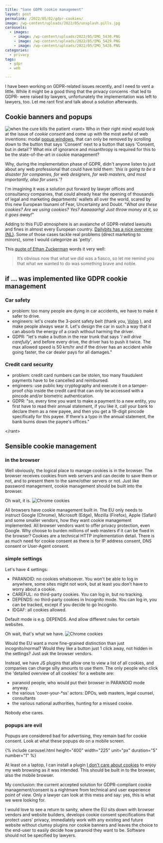 ```yaml
---
title: "Sane GDPR cookie management"
layout: post
permalink: /2022/05/02/gdpr-cookies/
image: /wp-content/uploads/2022/05/unsplash.pills.jpg
carousels:
  - images:
    - image: /wp-content/uploads/2022/05/IMG_5430.PNG
    - image: /wp-content/uploads/2022/05/IMG_5429.PNG
    - image: /wp-content/uploads/2022/05/IMG_5428.PNG
categories:
  - privacy
tags:
  - gdpr
  - web

---
```

I have been working on GDPR-related issues recently, and I need to vent a little.
While it might be a good thing that the privacy concerns -that led to GDPR- were raised by
lawyers, unfortunately the implementation was left to lawyers, too. 
Let me rant first and talk about a solution afterwards.

## Cookie banners and popups

![when the cure kills the patient](/wp-content/uploads/2022/05/unsplash.pills.jpg)
&lt;rant&gt;
Who in their right mind would look at the issue of _cookie consent_ and come up with the most awful of web inventions: 
modal [popup windows](https://www.theatlantic.com/technology/archive/2014/08/advertising-is-the-internets-original-sin/376041/), that can only be removed by scrolling down to the button that says 'Consent' next to a button that says 'Consent, but in detail'?
What mix of ignorance and misanthropy is required for this to be the state-of-the-art in cookie management? 

Why, during the implementation phase of GDPR, didn't anyone listen to just about any web professional that could have told them: 
'_this is going to be a disaster for companies, for web designers, for web masters, and most importantly, also for users._'?

I'm imagining it was a solution put forward by lawyer offices and consultancy companies, that could already hear the opening of thousands of legal and marketing departments' wallets all over the world, scared by this new European tsunami of Fear, Uncertainty and Doubt. "_What are these cookies? Are we using cookies? Yes? Aaaaaarhg! Just throw money at it, so it goes away!_"

Adding to this FUD atmosphere is an avalanche of GDPR-related lawsuits and fines in almost every European country. 
[Dailybits has a nice overview (NL)](https://www.dailybits.be/item/overzicht-gdpr-boetes-rechtszaken/).
Some of those cases tackle real problems (direct marketing to minors), some I would categorize as 'petty'. 

This [quote of Ethan Zuckerman](https://www.theatlantic.com/technology/archive/2014/08/advertising-is-the-internets-original-sin/376041/) words it very well:

> It’s obvious now that what we did was a fiasco, so let me remind you that what we wanted to do was something brave and noble.

## if ... was implemented like GDPR cookie management

### Car safety
* problem: too many people are dying in car accidents, we have to make it safer to drive. 
* engineers: let's create the 3-point safety belt (thank you, [Volvo](https://www.media.volvocars.com/global/en-gb/media/pressreleases/18405) ), and make people always wear it. Let's design the car
in such a way that it can absorb the energy of a crash without harming the driver.
* GDPR: "let's make a button in the rear trunk that says '_I will drive carefully_', and before every drive, the driver has to push it twice. The max allowed speed is 50 km/hr and if the driver has an accident while going faster, the car dealer pays for all damages."

### Credit card security
* problem: credit card numbers can be stolen, too many fraudulent payments have to be cancelled and reimbursed.
* engineers: use public key cryptography and execute it on a tamper-proof chip inside the credit card that can only be accessed with a pincode and/or biometric authentication.
* GDPR: "so, every time you want to make a payment to a new entity, you first have to read their annual statement, if you like it, call your bank to declare them as a new payee, and then you get a 19-digit pincode specifically for this payee. If there's a typo in the annual statement, the bank burns down the payee's offices."

&lt;/rant&gt;

## Sensible cookie management

### in the browser

Well obviously, the logical place to manage cookies is in the browser. 
The browser receives cookies from web servers and can decide to save them or not, and to present them to the same/other servers or not. 
Just like password management, cookie management should be built into the browser.

Oh wait, it is.
![Chrome cookies](/wp-content/uploads/2022/05/chrome_cookies.png)

All browsers have cookie management built in. The EU only needs to instruct Google (Chrome), Microsoft (Edge), Mozilla (Firefox), Apple (Safari) and some smaller vendors, how they want cookie management implemented. All browser vendors want to offer privacy protection, even Google. Why choose to burden millions of web masters if it can be fixed in the browser? 
Cookies are a technical HTTP implementation detail. There is as much need for cookie consent as there is for IP address consent, DNS consent or User-Agent consent.

### simple settings

Let's have 4 settings:
* PARANOID: no cookies whatsoever. You won't be able to log in anywhere, some sites might not work, but at least you don't have to worry about a cookie.
* CAREFUL: no third-party cookies. You can log in, but no tracking.
* DEPENDS: no third-party cookies in Incognito mode. You can log in, you can be tracked, except if you decide to go Incognito.
* IDGAF: all cookies allowed.

Default mode is e.g. DEPENDS. And allow different rules for certain websites.

Oh wait, that's what we have.
![Chrome cookies](/wp-content/uploads/2022/05/chrome_cookies.png)

Would the EU want a more fine-grained distinction than just incognito/normal? Would they like a button just 1 click away, not hidden in the settings? Just ask the browser vendors. 

Instead, we have JS plugins that allow one to view a list of all cookies, and companies can charge silly amounts to use them.
The only people who click the 'detailed overview of all cookies' for a website are: 
* paranoid people, who would put their browser in PARANOID mode anyway.
* the various 'cover-your-*ss' actors: DPOs, web masters, legal counsel, consultants
* the various national authorities, hunting for a missed cookie.

Nobody else cares.

### popups are evil

Popups are considered bad for advertising, they remain bad for cookie consent. Look at what these popups do on a mobile screen.

{% include carousel.html height="400" width="225" unit="px" duration="5" number="1" %}

At least on a laptop, I can install a plugin [I don't care about cookies](https://chrome.google.com/webstore/detail/i-dont-care-about-cookies/fihnjjcciajhdojfnbdddfaoknhalnja?hl=en) to enjoy my web browsing as it was intended. This should be built in to the browser, also the mobile browser.

My conclusion: the current accepted solution for GDPR-compliant cookie management/consent is a nightmare from technical and user experience point of view. Only a lawyer can look at this mess and say: yes, this is what we were looking for. 

I would love to see a return to sanity, where the EU sits down with browser vendors and website builders, develops cookie consent specifications that protect users' privacy, immediately work with any existing and future website without clumsy plugins nor cookie banners and leaves the choice to the end-user to easily decide how paranoid they want to be. Software should not be specified by lawyers.